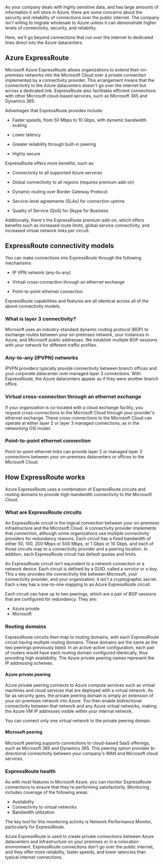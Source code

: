 As your company deals with highly sensitive data, and has large amounts of information it will store in Azure, there are some concerns about the security and reliability of connections over the public internet. The company isn't willing to migrate wholesale to Azure unless it can demonstrate higher levels of connectivity, security, and reliability.

Here, we'll go beyond connections that run over the internet to dedicated lines direct into the Azure datacenters.

## Azure ExpressRoute

Microsoft Azure ExpressRoute allows organizations to extend their on-premises networks into the Microsoft Cloud over a private connection implemented by a connectivity provider. This arrangement means that the connectivity to the Azure datacenters doesn't go over the internet but across a dedicated link. ExpressRoute also facilitates efficient connections with other Microsoft cloud-based services, such as Microsoft 365 and Dynamics 365.

Advantages that ExpressRoute provides include:

- Faster speeds, from 50 Mbps to 10 Gbps, with dynamic bandwidth scaling

- Lower latency

- Greater reliability through built-in peering

- Highly secure

ExpressRoute offers more benefits, such as:

- Connectivity to all supported Azure services

- Global connectivity to all regions (requires premium add-on)

- Dynamic routing over Border Gateway Protocol

- Service-level agreements (SLAs) for connection uptime

- Quality of Service (QoS) for Skype for Business

Additionally, there's the ExpressRoute premium add-on, which offers benefits such as increased route limits, global service connectivity, and increased virtual network links per circuit.

## ExpressRoute connectivity models

You can make connections into ExpressRoute through the following mechanisms:

- IP VPN network (any-to-any)

- Virtual cross-connection through an ethernet exchange

- Point-to-point ethernet connection

ExpressRoute capabilities and features are all identical across all of the above connectivity models.

### What is layer 3 connectivity?

Microsoft uses an industry-standard dynamic routing protocol (BGP) to exchange routes between your on-premises network, your instances in Azure, and Microsoft public addresses. We establish multiple BGP sessions with your network for different traffic profiles.

### Any-to-any (IPVPN) networks

IPVPN providers typically provide connectivity between branch offices and your corporate datacenter over managed layer 3 connections. With ExpressRoute, the Azure datacenters appear as if they were another branch office.

### Virtual cross-connection through an ethernet exchange

If your organization is co-located with a cloud exchange facility, you request cross-connections to the Microsoft Cloud through your provider's ethernet exchange. These cross-connections to the Microsoft Cloud can operate at either layer 2 or layer 3 managed connections, as in the networking OSI model.

### Point-to-point ethernet connection

Point-to-point ethernet links can provide layer 2 or managed layer 3 connections between your on-premises datacenters or offices to the Microsoft Cloud.

## How ExpressRoute works

Azure ExpressRoute uses a combination of ExpressRoute circuits and routing domains to provide high-bandwidth connectivity to the Microsoft Cloud.

### What are ExpressRoute circuits

An ExpressRoute circuit is the logical connection between your on-premises infrastructure and the Microsoft Cloud. A connectivity provider implements that connection, although some organizations use multiple connectivity providers for redundancy reasons. Each circuit has a fixed bandwidth of either 50, 100, 200 Mbps or 500 Mbps, or 1 Gbps or 10 Gbps, and each of those circuits map to a connectivity provider and a peering location. In addition, each ExpressRoute circuit has default quotas and limits.

An ExpressRoute circuit isn't equivalent to a network connection or a network device. Each circuit is defined by a GUID, called a _service_ or _s-key_. This s-key provides the connectivity link between Microsoft, your connectivity provider, and your organization; it isn't a cryptographic secret. Each s-key has a one-to-one mapping to an Azure ExpressRoute circuit.

Each circuit can have up to two peerings, which are a pair of BGP sessions that are configured for redundancy. They are:

- Azure private
- Microsoft

### Routing domains

ExpressRoute circuits then map to routing domains, with each ExpressRoute circuit having multiple routing domains. These domains are the same as the two peerings previously listed. In an active-active configuration, each pair of routers would have each routing domain configured identically, thus providing high availability. The Azure private peering names represent the IP addressing schemes.

#### Azure private peering

Azure private peering connects to Azure compute services such as virtual machines and cloud services that are deployed with a virtual network. As far as security goes, the private peering domain is simply an extension of your on-premises network into Azure. You then enable bidirectional connectivity between that network and any Azure virtual networks, making the Azure VM IP addresses visible within your internal network.

You can connect only one virtual network to the private peering domain.

#### Microsoft peering

Microsoft peering supports connections to cloud-based SaaS offerings, such as Microsoft 365 and Dynamics 365. This peering option provides bi-directional connectivity between your company's WAN and Microsoft cloud services.

### ExpressRoute health

As with most features in Microsoft Azure, you can monitor ExpressRoute connections to ensure that they're performing satisfactorily. Monitoring includes coverage of the following areas:

- Availability
- Connectivity to virtual networks
- Bandwidth utilization

The key tool for this monitoring activity is Network Performance Monitor, particularly for ExpressRoute.

Azure ExpressRoute is used to create private connections between Azure datacenters and infrastructure on your premises or in a colocation environment. ExpressRoute connections don't go over the public internet, and they offer more reliability, faster speeds, and lower latencies than typical internet connections.
